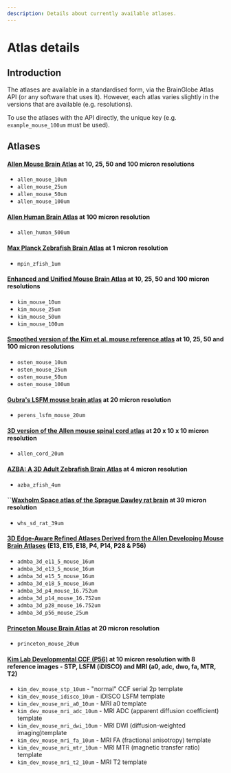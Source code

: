 ```yaml
---
description: Details about currently available atlases.
---
```


# Atlas details

## Introduction

The atlases are available in a standardised form, via the BrainGlobe Atlas API (or any software that uses it). However, each atlas varies slightly in the versions that are available (e.g. resolutions).&#x20;

To use the atlases with the API directly, the unique key (e.g. `example_mouse_100um` must be used).

## Atlases

#### [Allen Mouse Brain Atlas](https://www.brain-map.org) at 10, 25, 50 and 100 micron resolutions

* `allen_mouse_10um`
* `allen_mouse_25um`
* `allen_mouse_50um`
* `allen_mouse_100um`

#### [Allen Human Brain Atlas](https://www.brain-map.org) at 100 micron resolution

* `allen_human_500um`

#### [Max Planck Zebrafish Brain Atlas](http://fishatlas.neuro.mpg.de) at 1 micron resolution

* `mpin_zfish_1um`

#### [Enhanced and Unified Mouse Brain Atlas](https://kimlab.io/brain-map/atlas/) at 10, 25, 50 and 100 micron resolutions

* `kim_mouse_10um`
* `kim_mouse_25um`
* `kim_mouse_50um`
* `kim_mouse_100um`

#### [Smoothed version of the Kim et al. mouse reference atlas](https://doi.org/10.1016/j.celrep.2014.12.014) at 10, 25, 50 and 100 micron resolutions

* `osten_mouse_10um`
* `osten_mouse_25um`
* `osten_mouse_50um`
* `osten_mouse_100um`

#### [Gubra's LSFM mouse brain atlas](https://doi.org/10.1007/s12021-020-09490-8) at 20 micron resolution

* `perens_lsfm_mouse_20um`

#### [3D version of the Allen mouse spinal cord atlas](https://doi.org/10.1101/2021.05.06.443008) at 20 x 10 x 10 micron resolution

* `allen_cord_20um`

#### [AZBA: A 3D Adult Zebrafish Brain Atlas](https://doi.org/10.1101/2021.05.04.442625) at 4 micron resolution

* `azba_zfish_4um`

#### ``[Waxholm Space atlas of the Sprague Dawley rat brain](https://doi.org/10.1016/j.neuroimage.2014.04.001) at 39 micron resolution

* `whs_sd_rat_39um`

#### [3D Edge-Aware Refined Atlases Derived from the Allen Developing Mouse Brain Atlases](https://doi.org/10.7554/eLife.61408) (E13, E15, E18, P4, P14, P28 & P56)

* `admba_3d_e11_5_mouse_16um`
* `admba_3d_e13_5_mouse_16um`
* `admba_3d_e15_5_mouse_16um`
* `admba_3d_e18_5_mouse_16um`
* `admba_3d_p4_mouse_16.752um`&#x20;
* `admba_3d_p14_mouse_16.752um`
* `admba_3d_p28_mouse_16.752um`
* `admba_3d_p56_mouse_25um`

#### [Princeton Mouse Brain Atlas](https://brainmaps.princeton.edu/2020/09/princeton-mouse-brain-atlas-links) at 20 micron resolution

* `princeton_mouse_20um`

#### [Kim Lab Developmental CCF (P56)](https://data.mendeley.com/datasets/2svx788ddf/1) at 10 micron resolution with 8 reference images - STP, LSFM (iDISCO) and MRI (a0, adc, dwo, fa, MTR, T2)

* `kim_dev_mouse_stp_10um` - "normal" CCF serial 2p template
* `kim_dev_mouse_idisco_10um` - iDISCO LSFM template
* `kim_dev_mouse_mri_a0_10um` - MRI a0 template
* `kim_dev_mouse_mri_adc_10um` - MRI ADC (apparent diffusion coefficient) template
* `kim_dev_mouse_mri_dwi_10um` - MRI DWI (diffusion-weighted imaging)template
* `kim_dev_mouse_mri_fa_10um` - MRI FA (fractional anisotropy) template
* `kim_dev_mouse_mri_mtr_10um` - MRI MTR (magnetic transfer ratio) template
* `kim_dev_mouse_mri_t2_10um` - MRI T2 template

